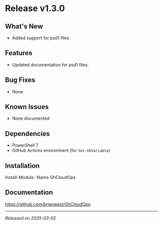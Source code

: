 # Release v1.3.0

## What's New

- Added support for psd1 files.

## Features

- Updated documentation for psd1 files.

## Bug Fixes

- None

## Known Issues

- None documented

## Dependencies

- PowerShell 7
- GitHub Actions environment (for `Set-GhVariable`)

## Installation

Install-Module -Name GhCloudOps

## Documentation

<https://github.com/brianwest/GhCloudOps>

---
*Released on 2025-03-02*
